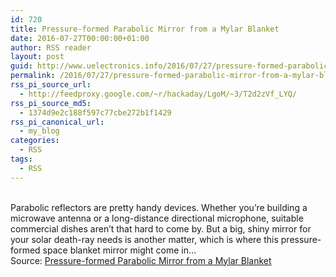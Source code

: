 ```yaml
---
id: 720
title: Pressure-formed Parabolic Mirror from a Mylar Blanket
date: 2016-07-27T00:00:00+01:00
author: RSS reader
layout: post
guid: http://www.uelectronics.info/2016/07/27/pressure-formed-parabolic-mirror-from-a-mylar-blanket/
permalink: /2016/07/27/pressure-formed-parabolic-mirror-from-a-mylar-blanket/
rss_pi_source_url:
  - http://feedproxy.google.com/~r/hackaday/LgoM/~3/T2d2zVf_LYQ/
rss_pi_source_md5:
  - 1374d9e2c188f597c77cbe272b1f1429
rss_pi_canonical_url:
  - my_blog
categories:
  - RSS
tags:
  - RSS
---
```

&#013;  
Parabolic reflectors are pretty handy devices. Whether you’re building a microwave antenna or a long-distance directional microphone, suitable commercial dishes aren’t that hard to come by. But a big, shiny mirror for your solar death-ray needs is another matter, which is where this pressure-formed space blanket mirror might come in…&#013;  
Source: <a href="http://feedproxy.google.com/~r/hackaday/LgoM/~3/T2d2zVf_LYQ/" target="_blank">Pressure-formed Parabolic Mirror from a Mylar Blanket</a>